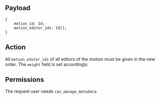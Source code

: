 ## Payload
```
{
    motion_id: Id;
    motion_editor_ids: Id[];
}
```

## Action
All `motion_editor_ids` of all editors of the motion must be given in the new order. The `weight` field is set accordingly.

## Permissions
The request user needs `can_manage_metadata`.
